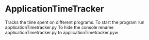 # ApplicationTimeTracker
Tracks the time spent on different programs.
To start the program run applicationTimetracker.py
To hide the console rename applicationTimetracker.py to applicationTimetracker.pyw
